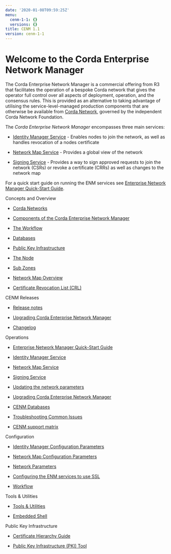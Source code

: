 ```yaml
---
date: '2020-01-08T09:59:25Z'
menu:
  cenm-1-1: {}
  versions: {}
title: CENM 1.1
version: cenm-1-1
---
```



# Welcome to the Corda Enterprise Network Manager

The Corda Enterprise Network Manager is a commercial offering from R3 that facilitates the operation of a bespoke
            Corda network that gives the operator full control over all aspects of deployment, operation, and the consensus rules.
            This is provided as an alternative to taking advantage of utilising the service-level-managed production components
            that are otherwise be available from [Corda Network](https://corda.network), governed by the independent
            Corda Network Foundation.

The *Corda Enterprise Network Manager* encompasses three main services:


* [Identity Manager Service](identity-manager.md) - Enables nodes to join the network, as well as handles revocation of a nodes certificate


* [Network Map Service](network-map.md) - Provides a global view of the network


* [Signing Service](signing-service.md) - Provides a way to sign approved requests to join the network (CSRs) or revoke a certificate
                    (CRRs) as well as changes to the network map


For a quick start guide on running the ENM services see [Enterprise Network Manager Quick-Start Guide](quick-start.md).


Concepts and Overview
* [Corda Networks](corda-networks.md)

* [Components of the Corda Enterprise Network Manager](enm-components.md)

* [The Workflow](enm-components.md#the-workflow)

* [Databases](enm-components.md#databases)

* [Public Key Infrastructure](enm-components.md#public-key-infrastructure)

* [The Node](enm-components.md#the-node)

* [Sub Zones](sub-zones.md)

* [Network Map Overview](network-map-overview.md)

* [Certificate Revocation List (CRL)](certificate-revocation.md)



CENM Releases
* [Release notes](release-notes.md)

* [Upgrading Corda Enterprise Network Manager](upgrade-notes.md)

* [Changelog](changelog.md)



Operations
* [Enterprise Network Manager Quick-Start Guide](quick-start.md)

* [Identity Manager Service](identity-manager.md)

* [Network Map Service](network-map.md)

* [Signing Service](signing-service.md)

* [Updating the network parameters](updating-network-parameters.md)

* [Upgrading Corda Enterprise Network Manager](upgrade-notes.md)

* [CENM Databases](database-set-up.md)

* [Troubleshooting Common Issues](troubleshooting-common-issues.md)

* [CENM support matrix](cenm-support-matrix.md)



Configuration
* [Identity Manager Configuration Parameters](config-identity-manager-parameters.md)

* [Network Map Configuration Parameters](config-network-map-parameters.md)

* [Network Parameters](config-network-parameters.md)

* [Configuring the ENM services to use SSL](enm-with-ssl.md)

* [Workflow](workflow.md)



Tools & Utilities
* [Tools & Utilities](tools-index.md)

* [Embedded Shell](shell.md)



Public Key Infrastructure
* [Certificate Hierarchy Guide](pki-guide.md)

* [Public Key Infrastructure (PKI) Tool](pki-tool.md)



